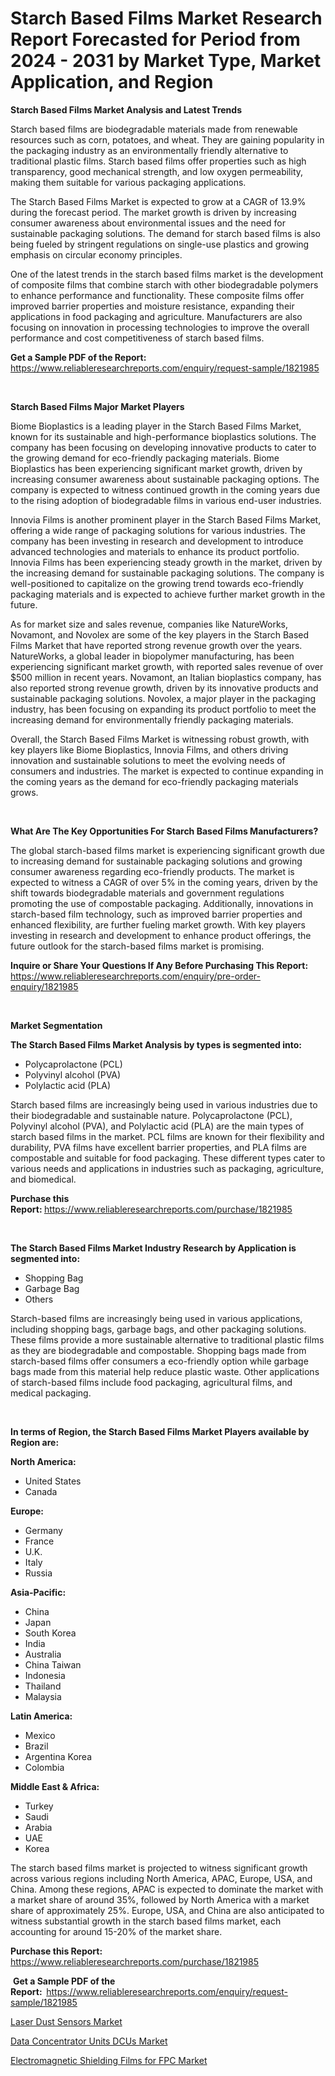 <p><h1>Starch Based Films Market Research Report Forecasted for Period from 2024 -  2031 by Market Type, Market Application, and Region</h1></p><p><strong>Starch Based Films Market Analysis and Latest Trends</strong></p>
<p><p>Starch based films are biodegradable materials made from renewable resources such as corn, potatoes, and wheat. They are gaining popularity in the packaging industry as an environmentally friendly alternative to traditional plastic films. Starch based films offer properties such as high transparency, good mechanical strength, and low oxygen permeability, making them suitable for various packaging applications.</p><p>The Starch Based Films Market is expected to grow at a CAGR of 13.9% during the forecast period. The market growth is driven by increasing consumer awareness about environmental issues and the need for sustainable packaging solutions. The demand for starch based films is also being fueled by stringent regulations on single-use plastics and growing emphasis on circular economy principles.</p><p>One of the latest trends in the starch based films market is the development of composite films that combine starch with other biodegradable polymers to enhance performance and functionality. These composite films offer improved barrier properties and moisture resistance, expanding their applications in food packaging and agriculture. Manufacturers are also focusing on innovation in processing technologies to improve the overall performance and cost competitiveness of starch based films.</p></p>
<p><strong>Get a Sample PDF of the Report:&nbsp;</strong> <a href="https://www.reliableresearchreports.com/enquiry/request-sample/1821985">https://www.reliableresearchreports.com/enquiry/request-sample/1821985</a></p>
<p>&nbsp;</p>
<p><strong>Starch Based Films Major Market Players</strong></p>
<p><p>Biome Bioplastics is a leading player in the Starch Based Films Market, known for its sustainable and high-performance bioplastics solutions. The company has been focusing on developing innovative products to cater to the growing demand for eco-friendly packaging materials. Biome Bioplastics has been experiencing significant market growth, driven by increasing consumer awareness about sustainable packaging options. The company is expected to witness continued growth in the coming years due to the rising adoption of biodegradable films in various end-user industries.</p><p>Innovia Films is another prominent player in the Starch Based Films Market, offering a wide range of packaging solutions for various industries. The company has been investing in research and development to introduce advanced technologies and materials to enhance its product portfolio. Innovia Films has been experiencing steady growth in the market, driven by the increasing demand for sustainable packaging solutions. The company is well-positioned to capitalize on the growing trend towards eco-friendly packaging materials and is expected to achieve further market growth in the future.</p><p>As for market size and sales revenue, companies like NatureWorks, Novamont, and Novolex are some of the key players in the Starch Based Films Market that have reported strong revenue growth over the years. NatureWorks, a global leader in biopolymer manufacturing, has been experiencing significant market growth, with reported sales revenue of over $500 million in recent years. Novamont, an Italian bioplastics company, has also reported strong revenue growth, driven by its innovative products and sustainable packaging solutions. Novolex, a major player in the packaging industry, has been focusing on expanding its product portfolio to meet the increasing demand for environmentally friendly packaging materials.</p><p>Overall, the Starch Based Films Market is witnessing robust growth, with key players like Biome Bioplastics, Innovia Films, and others driving innovation and sustainable solutions to meet the evolving needs of consumers and industries. The market is expected to continue expanding in the coming years as the demand for eco-friendly packaging materials grows.</p></p>
<p>&nbsp;</p>
<p><strong>What Are The Key Opportunities For Starch Based Films Manufacturers?</strong></p>
<p><p>The global starch-based films market is experiencing significant growth due to increasing demand for sustainable packaging solutions and growing consumer awareness regarding eco-friendly products. The market is expected to witness a CAGR of over 5% in the coming years, driven by the shift towards biodegradable materials and government regulations promoting the use of compostable packaging. Additionally, innovations in starch-based film technology, such as improved barrier properties and enhanced flexibility, are further fueling market growth. With key players investing in research and development to enhance product offerings, the future outlook for the starch-based films market is promising.</p></p>
<p><strong>Inquire or Share Your Questions If Any Before Purchasing This Report:</strong> <a href="https://www.reliableresearchreports.com/enquiry/pre-order-enquiry/1821985">https://www.reliableresearchreports.com/enquiry/pre-order-enquiry/1821985</a></p>
<p>&nbsp;</p>
<p><strong>Market Segmentation</strong></p>
<p><strong>The Starch Based Films Market Analysis by types is segmented into:</strong></p>
<p><ul><li>Polycaprolactone (PCL)</li><li>Polyvinyl alcohol (PVA)</li><li>Polylactic acid (PLA)</li></ul></p>
<p><p>Starch based films are increasingly being used in various industries due to their biodegradable and sustainable nature. Polycaprolactone (PCL), Polyvinyl alcohol (PVA), and Polylactic acid (PLA) are the main types of starch based films in the market. PCL films are known for their flexibility and durability, PVA films have excellent barrier properties, and PLA films are compostable and suitable for food packaging. These different types cater to various needs and applications in industries such as packaging, agriculture, and biomedical.</p></p>
<p><strong>Purchase this Report:&nbsp;</strong><a href="https://www.reliableresearchreports.com/purchase/1821985">https://www.reliableresearchreports.com/purchase/1821985</a></p>
<p>&nbsp;</p>
<p><strong>The Starch Based Films Market Industry Research by Application is segmented into:</strong></p>
<p><ul><li>Shopping Bag</li><li>Garbage Bag</li><li>Others</li></ul></p>
<p><p>Starch-based films are increasingly being used in various applications, including shopping bags, garbage bags, and other packaging solutions. These films provide a more sustainable alternative to traditional plastic films as they are biodegradable and compostable. Shopping bags made from starch-based films offer consumers a eco-friendly option while garbage bags made from this material help reduce plastic waste. Other applications of starch-based films include food packaging, agricultural films, and medical packaging.</p></p>
<p>&nbsp;</p>
<p><strong>In terms of Region, the Starch Based Films Market Players available by Region are:</strong></p>
<p>
    <p> <strong> North America: </strong>
        <ul>
            <li>United States</li>
            <li>Canada</li>
        </ul>
        </p> 
    <p> <strong> Europe: </strong>
        <ul>
            <li>Germany</li>
            <li>France</li>
            <li>U.K.</li>
            <li>Italy</li>
            <li>Russia</li>
        </ul>
        </p> 
    <p> <strong> Asia-Pacific: </strong>
        <ul>
            <li>China</li>
            <li>Japan</li>
            <li>South Korea</li>
            <li>India</li>
            <li>Australia</li>
            <li>China Taiwan</li>
            <li>Indonesia</li>
            <li>Thailand</li>
            <li>Malaysia</li>
        </ul>
        </p> 
    <p> <strong> Latin America: </strong>
        <ul>
            <li>Mexico</li>
            <li>Brazil</li>
            <li>Argentina Korea</li>
            <li>Colombia</li>
        </ul>
        </p> 
    <p> <strong> Middle East & Africa: </strong>
        <ul>
            <li>Turkey</li>
            <li>Saudi</li>
            <li>Arabia</li>
            <li>UAE</li>
            <li>Korea</li>
        </ul>
    </p>
    </p>
<p><p>The starch based films market is projected to witness significant growth across various regions including North America, APAC, Europe, USA, and China. Among these regions, APAC is expected to dominate the market with a market share of around 35%, followed by North America with a market share of approximately 25%. Europe, USA, and China are also anticipated to witness substantial growth in the starch based films market, each accounting for around 15-20% of the market share.</p></p>
<p><strong>Purchase this Report: </strong><a href="https://www.reliableresearchreports.com/purchase/1821985">https://www.reliableresearchreports.com/purchase/1821985</a></p>
<p>&nbsp;<strong>Get a Sample PDF of the Report:&nbsp;&nbsp;</strong><a href="https://www.reliableresearchreports.com/enquiry/request-sample/1821985">https://www.reliableresearchreports.com/enquiry/request-sample/1821985</a></p>
<p><strong></strong></p>
<p><p><a href="https://view.publitas.com/reportprime-1/global-laser-dust-sensors-market-by-types-applications-and-major-players-with-regional-growth-rate-analysis-and-development-situation-from-2023-to-2030/">Laser Dust Sensors Market</a></p><p><a href="https://view.publitas.com/reportprime-1/data-concentrator-units-dcus-market-size-market-share-and-global-market-analysis-report-2023-2030/">Data Concentrator Units DCUs Market</a></p><p><a href="https://view.publitas.com/reportprime-1/global-electromagnetic-shielding-films-for-fpc-market-size-and-market-trends-insights-and-projections-from-2023-to-2030/">Electromagnetic Shielding Films for FPC Market</a></p></p>
